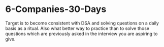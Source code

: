 # 6-Companies-30-Days

Target is to become consistent with DSA and solving questions on a daily basis as a ritual. 
Also what better way to practice than to solve those questions which are previously asked in the interview you are aspiring to give.
